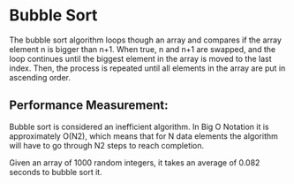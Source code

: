 # Bubble Sort
 
The bubble sort algorithm loops though an array and compares if the array element n is bigger than n+1. When true, n and n+1
are swapped, and the loop continues until the biggest element in the array is moved to the last index. Then, the process is 
repeated until all elements in the array are put in ascending order.

## Performance Measurement:
Bubble sort is considered an inefficient algorithm. In Big O Notation it is approximately O(N2), which means that for N data elements the algorithm will have to go through N2 steps to reach completion.

Given an array of 1000 random integers, it takes an average of 0.082 seconds to bubble sort it.
